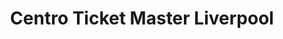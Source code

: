 ---
title: "Centro Ticket Master Liverpool"
url: /nezahualcoyotl/centro-ticket-master-liverpool/
shop: entradas
---